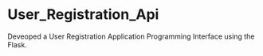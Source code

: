 # User_Registration_Api
 Deveoped a User Registration Application Programming Interface using the Flask.
